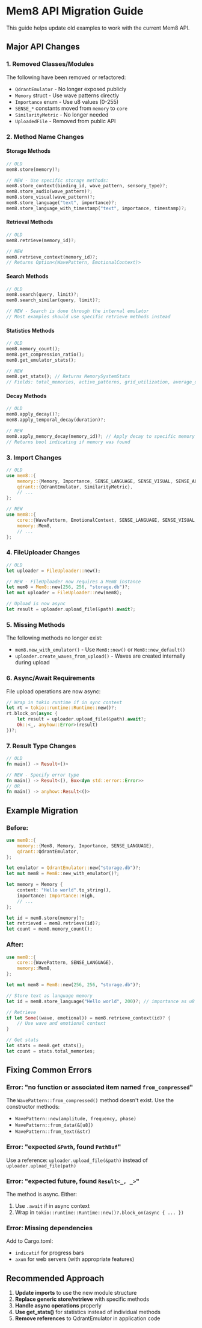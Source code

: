 # Mem8 API Migration Guide

This guide helps update old examples to work with the current Mem8 API.

## Major API Changes

### 1. Removed Classes/Modules

The following have been removed or refactored:
- `QdrantEmulator` - No longer exposed publicly
- `Memory` struct - Use wave patterns directly
- `Importance` enum - Use u8 values (0-255)
- `SENSE_*` constants moved from `memory` to `core`
- `SimilarityMetric` - No longer needed
- `UploadedFile` - Removed from public API

### 2. Method Name Changes

#### Storage Methods
```rust
// OLD
mem8.store(memory)?;

// NEW - Use specific storage methods:
mem8.store_context(binding_id, wave_pattern, sensory_type)?;
mem8.store_audio(wave_pattern)?;
mem8.store_visual(wave_pattern)?;
mem8.store_language("text", importance)?;
mem8.store_language_with_timestamp("text", importance, timestamp)?;
```

#### Retrieval Methods
```rust
// OLD
mem8.retrieve(memory_id)?;

// NEW
mem8.retrieve_context(memory_id)?;
// Returns Option<(WavePattern, EmotionalContext)>
```

#### Search Methods
```rust
// OLD
mem8.search(query, limit)?;
mem8.search_similar(query, limit)?;

// NEW - Search is done through the internal emulator
// Most examples should use specific retrieve methods instead
```

#### Statistics Methods
```rust
// OLD
mem8.memory_count();
mem8.get_compression_ratio();
mem8.get_emulator_stats();

// NEW
mem8.get_stats(); // Returns MemorySystemStats
// Fields: total_memories, active_patterns, grid_utilization, average_decay
```

#### Decay Methods
```rust
// OLD
mem8.apply_decay()?;
mem8.apply_temporal_decay(duration)?;

// NEW
mem8.apply_memory_decay(memory_id)?; // Apply decay to specific memory
// Returns bool indicating if memory was found
```

### 3. Import Changes

```rust
// OLD
use mem8::{
    memory::{Memory, Importance, SENSE_LANGUAGE, SENSE_VISUAL, SENSE_AUDIO},
    qdrant::{QdrantEmulator, SimilarityMetric},
    // ...
};

// NEW
use mem8::{
    core::{WavePattern, EmotionalContext, SENSE_LANGUAGE, SENSE_VISUAL, SENSE_AUDIO},
    memory::Mem8,
    // ...
};
```

### 4. FileUploader Changes

```rust
// OLD
let uploader = FileUploader::new();

// NEW - FileUploader now requires a Mem8 instance
let mem8 = Mem8::new(256, 256, "storage.db")?;
let mut uploader = FileUploader::new(mem8);

// Upload is now async
let result = uploader.upload_file(&path).await?;
```

### 5. Missing Methods

The following methods no longer exist:
- `mem8.new_with_emulator()` - Use `Mem8::new()` or `Mem8::new_default()`
- `uploader.create_waves_from_upload()` - Waves are created internally during upload

### 6. Async/Await Requirements

File upload operations are now async:

```rust
// Wrap in tokio runtime if in sync context
let rt = tokio::runtime::Runtime::new()?;
rt.block_on(async {
    let result = uploader.upload_file(&path).await?;
    Ok::<_, anyhow::Error>(result)
})?;
```

### 7. Result Type Changes

```rust
// OLD
fn main() -> Result<()>

// NEW - Specify error type
fn main() -> Result<(), Box<dyn std::error::Error>>
// OR
fn main() -> anyhow::Result<()>
```

## Example Migration

### Before:
```rust
use mem8::{
    memory::{Mem8, Memory, Importance, SENSE_LANGUAGE},
    qdrant::QdrantEmulator,
};

let emulator = QdrantEmulator::new("storage.db")?;
let mut mem8 = Mem8::new_with_emulator()?;

let memory = Memory {
    content: "Hello world".to_string(),
    importance: Importance::High,
    // ...
};

let id = mem8.store(memory)?;
let retrieved = mem8.retrieve(id)?;
let count = mem8.memory_count();
```

### After:
```rust
use mem8::{
    core::{WavePattern, SENSE_LANGUAGE},
    memory::Mem8,
};

let mut mem8 = Mem8::new(256, 256, "storage.db")?;

// Store text as language memory
let id = mem8.store_language("Hello world", 200)?; // importance as u8

// Retrieve
if let Some((wave, emotional)) = mem8.retrieve_context(id)? {
    // Use wave and emotional context
}

// Get stats
let stats = mem8.get_stats();
let count = stats.total_memories;
```

## Fixing Common Errors

### Error: "no function or associated item named `from_compressed`"
The `WavePattern::from_compressed()` method doesn't exist. Use the constructor methods:
- `WavePattern::new(amplitude, frequency, phase)`
- `WavePattern::from_data(&[u8])`
- `WavePattern::from_text(&str)`

### Error: "expected `&Path`, found `PathBuf`"
Use a reference: `uploader.upload_file(&path)` instead of `uploader.upload_file(path)`

### Error: "expected future, found `Result<_, _>`"
The method is async. Either:
1. Use `.await` if in async context
2. Wrap in `tokio::runtime::Runtime::new()?.block_on(async { ... })`

### Error: Missing dependencies
Add to Cargo.toml:
- `indicatif` for progress bars
- `axum` for web servers (with appropriate features)

## Recommended Approach

1. **Update imports** to use the new module structure
2. **Replace generic store/retrieve** with specific methods
3. **Handle async operations** properly
4. **Use get_stats()** for statistics instead of individual methods
5. **Remove references** to QdrantEmulator in application code